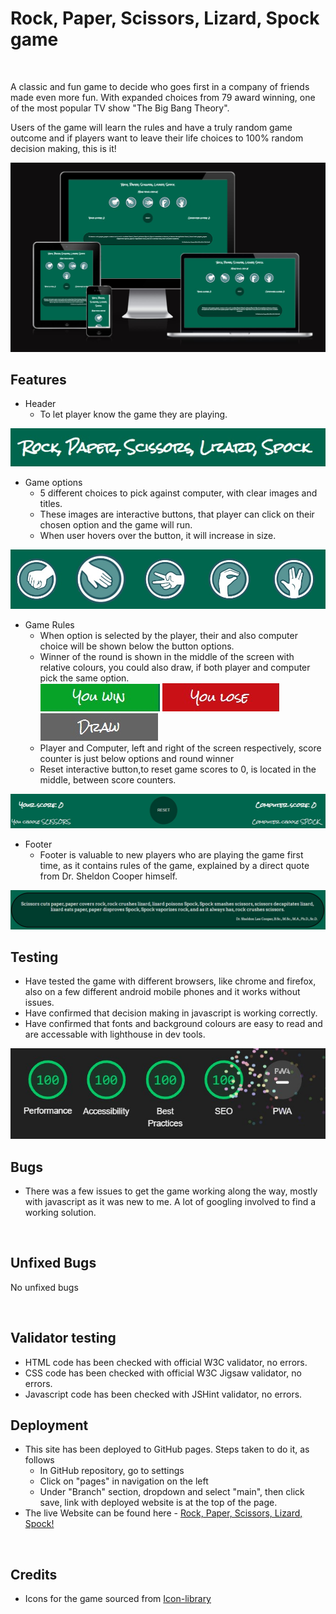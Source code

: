 <h1>Rock, Paper, Scissors, Lizard, Spock game</h1>
<br>
<p>A classic and fun game to decide who goes first in a company of friends made even more fun. With expanded choices from 79 award winning, one of the most popular TV show "The Big Bang Theory".</p>
<p>Users of the game will learn the rules and have a truly random game outcome and if players want to leave their life choices to 100% random decision making, this is it!</p>
<img src='assets/images/readmeimg/amiresponsive.jpg' alt='multiple display'>
<br>

<h2>Features</h2>

<ul>
<li>Header
<ul><li>To let player know the game they are playing.</li></ul>
</li></ul>
<img src='assets/images/readmeimg/gameheader.jpg' alt='game header'>

<br>
<ul><li>Game options
<ul>
<li>5 different choices to pick against computer, with clear images and titles.</li>
<li>These images are interactive buttons, that player can click on their chosen option and the game will run.</li>
<li>When user hovers over the button, it will increase in size.</li>
</ul>
</li></ul>
<img src='assets/images/readmeimg/gameoptions.jpg' alt='game options'>

<br>
<ul><li>Game Rules
<ul>
<li>When option is selected by the player, their and also computer choice will be shown below the button options.</li>
<li>Winner of the round is shown in the middle of the screen with relative colours, you could also draw, if both player and computer pick the same option.</li>

<img src='assets/images/readmeimg/win.jpg' alt='win'>  
<img src='assets/images/readmeimg/lose.jpg' alt='lose'>  
<img src='assets/images/readmeimg/draw.jpg' alt='draw'>  

<li>Player and Computer, left and right of the screen respectively, score counter is just below options and round winner</li>
<li>Reset interactive button,to reset game scores to 0, is located in the middle, between score counters.</li>
</ul>
</li></ul>
<img src='assets/images/readmeimg/scorecounter.jpg' alt='score counter'>  

<br>
<ul><li>Footer
<ul>
<li>Footer is valuable to new players who are playing the game first time, as it contains rules of the game, explained by a direct quote from  Dr. Sheldon Cooper himself.</li>
</ul>
</li></ul>
<img src='assets/images/readmeimg/rules.jpg' alt='game rules'>  

<h2>Testing</h2>
<ul>
<li>Have tested the game with different browsers, like chrome and firefox, also on a few different android mobile phones and it works without issues.</li>
<li>Have confirmed that decision making in javascript is working correctly.</li>
<li>Have confirmed that fonts and background colours are easy to read and are accessable with lighthouse in dev tools.</li>
</ul>
<img src='assets/images/readmeimg/lighthouse.jpg' alt='lighthouse report'>  

<h2>Bugs</h2>
<ul>
<li>There was a few issues to get the game working along the way, mostly with javascript as it was new to me. A lot of googling involved to find a working solution.</li>
</ul>

<br>
<h2>Unfixed Bugs</h2>
<p>No unfixed bugs</p>

<br>
<h2>Validator testing</h2>
<ul>
<li>HTML code has been checked with official W3C validator, no errors.</li>
<li>CSS code has been checked with official W3C Jigsaw validator, no errors.</li>
<li>Javascript code has been checked with JSHint validator, no errors.</li>
</ul>

<h2>Deployment</h2>
<ul>
<li>This site has been deployed to GitHub pages. Steps taken to do it, as follows
<ul><li>In GitHub repository, go to settings</li>
<li>Click on "pages" in navigation on the left</li>
<li>Under "Branch" section, dropdown and select "main", then click save, link with deployed website is at the top of the page.</li>
</ul></li>
<li>The live Website can be found here - <a href='https://marcialas.github.io/RPSLS-game/'>Rock, Paper, Scissors, Lizard, Spock!</a></li>
</ul>

<br>
<h2>Credits</h2>
<ul>
<li>Icons for the game sourced from <a href='https://icon-library.com/'>Icon-library</a> </li>
</ul>

